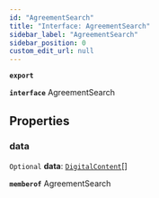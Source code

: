 ```yaml
---
id: "AgreementSearch"
title: "Interface: AgreementSearch"
sidebar_label: "AgreementSearch"
sidebar_position: 0
custom_edit_url: null
---
```


**`export`**

**`interface`** AgreementSearch

## Properties

### data

 `Optional` **data**: [`DigitalContent`](DigitalContent.md)[]

**`memberof`** AgreementSearch
